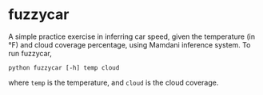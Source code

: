 # fuzzycar

A simple practice exercise in inferring car speed, given the temperature (in °F) and cloud coverage percentage,
using Mamdani inference system.
To run fuzzycar,

```
python fuzzycar [-h] temp cloud
```

where `temp` is the temperature, and `cloud` is the cloud coverage.
